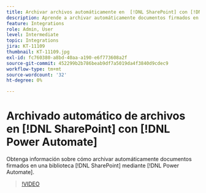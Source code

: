 ```yaml
---
title: Archivar archivos automáticamente en  [!DNL SharePoint] con [!DNL Power Automate]
description: Aprende a archivar automáticamente documentos firmados en una  [!DNL SharePoint] biblioteca usando [!DNL Power Automate]
feature: Integrations
role: Admin, User
level: Intermediate
topic: Integrations
jira: KT-11109
thumbnail: KT-11109.jpg
exl-id: fc760380-a8bd-40aa-a190-e6f773608a2f
source-git-commit: 452299b2b786beab9df7a5019da4f3840d9cdec9
workflow-type: tm+mt
source-wordcount: '32'
ht-degree: 0%

---
```


# Archivado automático de archivos en [!DNL SharePoint] con [!DNL Power Automate]

Obtenga información sobre cómo archivar automáticamente documentos firmados en una biblioteca [!DNL SharePoint] mediante [!DNL Power Automate].

>[!VIDEO](https://video.tv.adobe.com/v/3409121?quality=12&learn=on&hidetitle=true)
